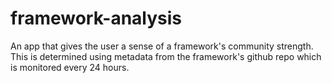# framework-analysis

An app that gives the user a sense of a framework's community strength. 
This is determined using metadata from the framework's github repo which is monitored
every 24 hours.
